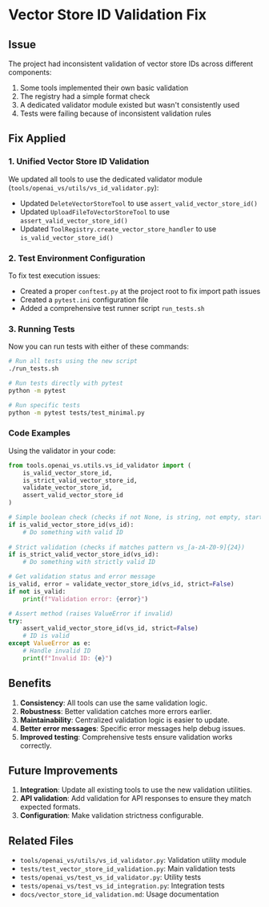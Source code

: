 # Vector Store ID Validation Fix

## Issue

The project had inconsistent validation of vector store IDs across different components:

1. Some tools implemented their own basic validation
2. The registry had a simple format check
3. A dedicated validator module existed but wasn't consistently used
4. Tests were failing because of inconsistent validation rules

## Fix Applied

### 1. Unified Vector Store ID Validation

We updated all tools to use the dedicated validator module (`tools/openai_vs/utils/vs_id_validator.py`):

- Updated `DeleteVectorStoreTool` to use `assert_valid_vector_store_id()`
- Updated `UploadFileToVectorStoreTool` to use `assert_valid_vector_store_id()`
- Updated `ToolRegistry.create_vector_store_handler` to use `is_valid_vector_store_id()`

### 2. Test Environment Configuration

To fix test execution issues:

- Created a proper `conftest.py` at the project root to fix import path issues
- Created a `pytest.ini` configuration file
- Added a comprehensive test runner script `run_tests.sh`

### 3. Running Tests

Now you can run tests with either of these commands:

```bash
# Run all tests using the new script
./run_tests.sh

# Run tests directly with pytest
python -m pytest

# Run specific tests
python -m pytest tests/test_minimal.py
```

### Code Examples

Using the validator in your code:

```python
from tools.openai_vs.utils.vs_id_validator import (
    is_valid_vector_store_id, 
    is_strict_valid_vector_store_id,
    validate_vector_store_id,
    assert_valid_vector_store_id
)

# Simple boolean check (checks if not None, is string, not empty, starts with "vs_")
if is_valid_vector_store_id(vs_id):
    # Do something with valid ID
    
# Strict validation (checks if matches pattern vs_[a-zA-Z0-9]{24})
if is_strict_valid_vector_store_id(vs_id):
    # Do something with strictly valid ID

# Get validation status and error message
is_valid, error = validate_vector_store_id(vs_id, strict=False)
if not is_valid:
    print(f"Validation error: {error}")

# Assert method (raises ValueError if invalid)
try:
    assert_valid_vector_store_id(vs_id, strict=False)
    # ID is valid
except ValueError as e:
    # Handle invalid ID
    print(f"Invalid ID: {e}")
```

## Benefits

1. **Consistency**: All tools can use the same validation logic.
2. **Robustness**: Better validation catches more errors earlier.
3. **Maintainability**: Centralized validation logic is easier to update.
4. **Better error messages**: Specific error messages help debug issues.
5. **Improved testing**: Comprehensive tests ensure validation works correctly.

## Future Improvements

1. **Integration**: Update all existing tools to use the new validation utilities.
2. **API validation**: Add validation for API responses to ensure they match expected formats.
3. **Configuration**: Make validation strictness configurable.

## Related Files

- `tools/openai_vs/utils/vs_id_validator.py`: Validation utility module
- `tests/test_vector_store_id_validation.py`: Main validation tests
- `tests/openai_vs/test_vs_id_validator.py`: Utility tests
- `tests/openai_vs/test_vs_id_integration.py`: Integration tests
- `docs/vector_store_id_validation.md`: Usage documentation 